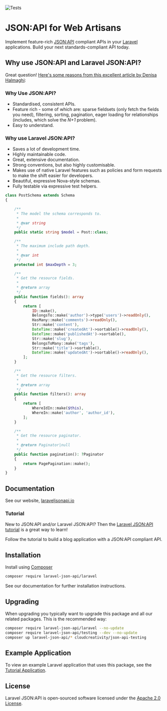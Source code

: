 ![Tests](https://github.com/laravel-json-api/laravel/workflows/Tests/badge.svg)

# JSON:API for Web Artisans

Implement feature-rich [JSON:API](https://jsonapi.org) compliant APIs in your
[Laravel](https://laravel.com) applications. Build your next standards-compliant API today.

## Why use JSON:API and Laravel JSON:API?

Great question! [Here's some reasons from this excellent article by Denisa Halmaghi](https://graffino.com/web-development/how-to-use-laravel-json-api-to-create-a-json-api-compliant-backend-in-laravel):

### Why Use JSON:API?

- Standardised, consistent APIs.
- Feature rich - some of which are: sparse fieldsets (only fetch the fields you need), filtering, sorting, pagination,
  eager loading for relationships (includes, which solve the _N+1_ problem).
- Easy to understand.

### Why use Laravel JSON:API?

- Saves a lot of development time.
- Highly maintainable code.
- Great, extensive documentation.
- Strong conventions, but also highly customisable.
- Makes use of native Laravel features such as policies and form requests to make the shift easier for developers.
- Beautiful, expressive Nova-style schemas.
- Fully testable via expressive test helpers.

```php
class PostSchema extends Schema
{

    /**
     * The model the schema corresponds to.
     *
     * @var string
     */
    public static string $model = Post::class;

    /**
     * The maximum include path depth.
     *
     * @var int
     */
    protected int $maxDepth = 3;

    /**
     * Get the resource fields.
     *
     * @return array
     */
    public function fields(): array
    {
        return [
            ID::make(),
            BelongsTo::make('author')->type('users')->readOnly(),
            HasMany::make('comments')->readOnly(),
            Str::make('content'),
            DateTime::make('createdAt')->sortable()->readOnly(),
            DateTime::make('publishedAt')->sortable(),
            Str::make('slug'),
            BelongsToMany::make('tags'),
            Str::make('title')->sortable(),
            DateTime::make('updatedAt')->sortable()->readOnly(),
        ];
    }

    /**
     * Get the resource filters.
     *
     * @return array
     */
    public function filters(): array
    {
        return [
            WhereIdIn::make($this),
            WhereIn::make('author', 'author_id'),
        ];
    }

    /**
     * Get the resource paginator.
     *
     * @return Paginator|null
     */
    public function pagination(): ?Paginator
    {
        return PagePagination::make();
    }
}
```

## Documentation

See our website, [laraveljsonapi.io](https://laraveljsonapi.io)

### Tutorial

New to JSON:API and/or Laravel JSON:API? Then
the [Laravel JSON:API tutorial](https://laraveljsonapi.io/docs/2.0/tutorial/)
is a great way to learn!

Follow the tutorial to build a blog application with a JSON:API compliant API.

## Installation

Install using [Composer](https://getcomposer.org)

```bash
composer require laravel-json-api/laravel
```

See our documentation for further installation instructions.

## Upgrading

When upgrading you typically want to upgrade this package and all our related packages. This is the recommended way:

```bash
composer require laravel-json-api/laravel --no-update
composer require laravel-json-api/testing --dev --no-update
composer up laravel-json-api/* cloudcreativity/json-api-testing
```

## Example Application

To view an example Laravel application that uses this package, see the
[Tutorial Application](https://github.com/laravel-json-api/tutorial-app).

## License

Laravel JSON:API is open-sourced software licensed under the [Apache 2.0 License](./LICENSE).
